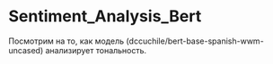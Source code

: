 # Sentiment_Analysis_Bert
Посмотрим на то, как модель (dccuchile/bert-base-spanish-wwm-uncased) анализирует тональность.
